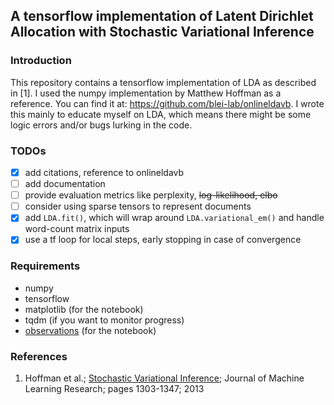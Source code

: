 ## A tensorflow implementation of Latent Dirichlet Allocation with Stochastic Variational Inference
### Introduction
This repository contains a tensorflow implementation of LDA as described in [1]. I used the numpy
implementation by Matthew Hoffman as a reference. You can find it at: https://github.com/blei-lab/onlineldavb.
I wrote this mainly to educate myself on LDA, which means there might be some logic errors and/or bugs lurking in the code.
### TODOs
- [x] add citations, reference to onlineldavb
- [ ] add documentation
- [ ] provide evaluation metrics like perplexity, ~~log-likelihood, elbo~~
- [ ] consider using sparse tensors to represent documents
- [x] add `LDA.fit()`, which will wrap around `LDA.variational_em()` and handle word-count matrix inputs
- [x] use a tf loop for local steps, early stopping in case of convergence
### Requirements
- numpy
- tensorflow
- matplotlib (for the notebook)
- tqdm (if you want to monitor progress)
- [observations](https://github.com/edwardlib/observations) (for the notebook)
### References
1. Hoffman et al.; [Stochastic Variational Inference](http://jmlr.org/papers/v14/hoffman13a.html); Journal of Machine Learning Research; pages 1303-1347; 2013
